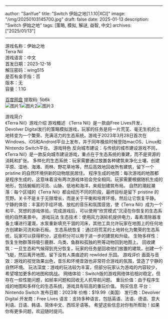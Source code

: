 
---
author: "SanYue"
title: "Switch 伊始之地[1.1.10|XCI]"
image: "/img/20250103145700.jpg"
draft: false
date: 2025-01-13
description: "Switch 伊始之地"
tags: [策略, 模拟, 解谜, 益智, 中文]
archives: ["2025/01/13"]

---

游戏名称：伊始之地   
Terra Nil    
游戏语言：中文  
首发日期：2023-12-18  
解压密码：wing515  
是否有金手指：否  
版本：无   
容量：1.1G

[百度网盘](https://pan.baidu.com/s/1y2rVDKIMz9naDYEmLisM7A) 提取码: 5b6k  
![图片1](/img/ce9e09.jpg)![图片2](/img/8055ba.jpg)![图片3](/img/8c13ad.jpg)  

游戏简介  
《Terra Nil》游戏介绍
游戏概述
《Terra Nil》是一款由Free Lives开发，Devolver Digital发行的策略模拟游戏，玩家的任务是将一片荒芜、毫无生机的土地转变为一个繁荣、充满活力的生态系统。游戏于2023年3月28日首次在Windows、iOS和Android平台上发布，并于同年晚些时候登陆macOS、Linux和Nintendo Switch平台。
游戏特色
反向城市建设：与传统的城市建设游戏不同，《Terra Nil》是一款反向城市建设游戏，重点在于生态系统的重建，而不是资源的消耗和扩张。
多样化的生态系统：玩家需要通过放置各种建筑来净化土壤、创建平原、湿地、海滩、雨林、野花草地等，然后高效地回收所有建筑，留下一个 pristine 的自然环境供新的动物居民居住。
程序生成的地图：每次游戏的地图都是程序生成的，这意味着没有两次游戏体验会完全相同。玩家需要根据随机生成的地形，包括蜿蜒的河流、山脉、低地和海洋，来规划建筑布局。
自然的潮起潮落：每个区域的《Terra Nil》都会经历不同的阶段，最终目标是留下 pristine 的荒野。关卡不是关于无限增长，而是关于平衡和培育环境，然后让它恢复平静。
宁静的体验：丰富的手绘环境、放松的音乐和氛围音效，使《Terra Nil》成为一个和平、冥想的游戏体验。完成游戏后，可以使用“欣赏模式”沉浸在你恢复的生态系统的自然美景中。
游戏玩法
生态技术：使用风力涡轮机提供电力，毒素清除器准备土壤进行灌溉，水泵重新填充干涸的河床，其他工具允许玩家在地图上的任何地方创建新河流和新石板。
生态系统恢复：通过将荒芜的土地转化为繁荣的生态系统，玩家可以获得积分，这些积分可以用于进一步的建筑和升级。
生物多样性：恢复生物群落将吸引鹿群、鸟类、鱼群和孤独的熊等动物回到地图上。
回收建筑：一旦生态和气候得到充分恢复，玩家的任务是回收他们放置的建筑，创建一个飞艇，然后离开地图，留下没有人类痕迹的 rewilded 乐园。
游戏评价
画面与音效：游戏的视觉效果出色，音乐和环境音效也非常符合游戏的氛围，营造了宁静的自然环境。
玩法深度：游戏的玩法较为丰富，但部分玩家认为游戏的内容较少，希望增加更多的地图和挑战。
网络体验：Switch版的游戏网络体验相对稳定，但存在一些性能问题，如帧率问题和回收无人机导航问题。
重玩价值：由于程序生成的地图和多样化的生态系统，游戏具有较高的重玩价值。
购买信息
平台：Nintendo Switch
发布日期：2023年
价格：$19.99（美国）
发行商：Devolver Digital
开发商：Free Lives
语言：支持多种语言，包括英语、法语、德语、意大利语、日语、韩语、简体中文、西班牙语等。
希望这些信息对你有所帮助！如果你有更多问题，欢迎随时提问。
